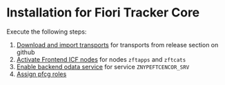 # Installation for Fiori Tracker Core

Execute the following steps:
1. [Download and import transports](/inst/step-1.md) for transports from release section on github
2. [Activate Frontend ICF nodes](/inst/step-2.md) for nodes `zftapps` and `zftcats`
3. [Enable backend odata service](/inst/step-3.md) for service `ZNYPEFTCENCOR_SRV`
4. [Assign pfcg roles](/inst/step-3.md)

